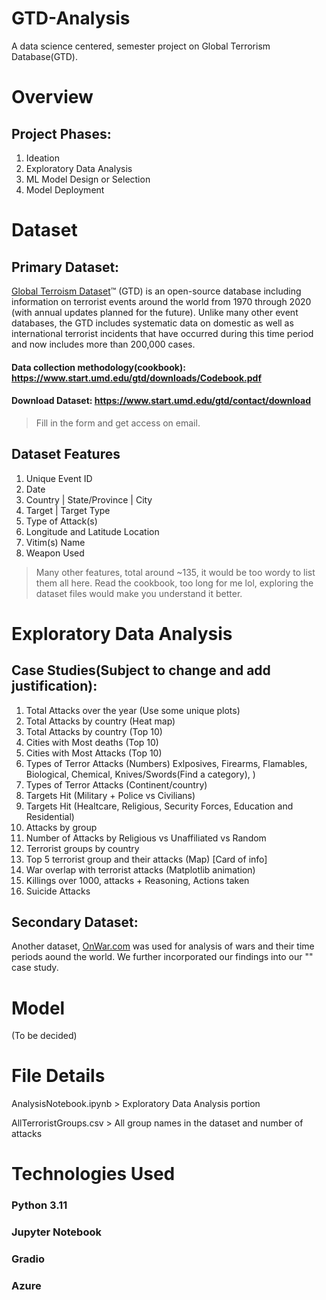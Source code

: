 # GTD-Analysis
A data science centered, semester project on Global Terrorism Database(GTD).

# Overview


## Project Phases:
1. Ideation
2. Exploratory Data Analysis
3. ML Model Design or Selection
4. Model Deployment


# Dataset

## Primary Dataset:
[Global Terroism Dataset](https://www.start.umd.edu/gtd/)™ (GTD) is an open-source database including information on terrorist events around the world from 1970 through 2020
(with annual updates planned for the future). Unlike many other event databases, the GTD includes systematic data on domestic as well as international terrorist incidents that have occurred during this time period and now includes more than 200,000 cases.

#### Data collection methodology(cookbook): https://www.start.umd.edu/gtd/downloads/Codebook.pdf

#### Download Dataset: https://www.start.umd.edu/gtd/contact/download
> Fill in the form and get access on email.

## Dataset Features
1) Unique Event ID
1) Date 
3) Country | State/Province | City
4) Target | Target Type
5) Type of Attack(s)
6) Longitude and Latitude Location
7) Vitim(s) Name
8) Weapon Used
   
> Many other features, total around ~135, it would be too wordy to list them all here. Read the cookbook, too long for me lol, exploring the dataset files would make you understand it better.

# Exploratory Data Analysis
## Case Studies(Subject to change and add justification):
1) Total Attacks over the year (Use some unique plots)
2) Total Attacks by country (Heat map)
3) Total Attacks by country (Top 10)
4) Cities with Most deaths (Top 10)
5) Cities with Most Attacks (Top 10)
6) Types of Terror Attacks (Numbers) Exlposives, Firearms, Flamables, Biological, Chemical, Knives/Swords(Find a category), )
7) Types of Terror Attacks (Continent/country)
8) Targets Hit (Military + Police vs Civilians)
9) Targets Hit (Healtcare, Religious, Security Forces, Education and Residential)
10) Attacks by group
11) Number of Attacks by Religious vs Unaffiliated vs Random
12) Terrorist groups by country
13) Top 5 terrorist group and their attacks (Map) [Card of info]
14) War overlap with terrorist attacks (Matplotlib animation)
15) Killings over 1000, attacks + Reasoning, Actions taken
16) Suicide Attacks

## Secondary Dataset:
Another dataset, [OnWar.com](https://onwar.com/chronology/index.html) was used for analysis of wars and their time periods aound the world. We further incorporated our findings into our "" case study.




# Model
(To be decided)



# File Details
AnalysisNotebook.ipynb > Exploratory Data Analysis portion

AllTerroristGroups.csv > All group names in the dataset and number of attacks



# Technologies Used
### Python 3.11
### Jupyter Notebook
### Gradio
### Azure
